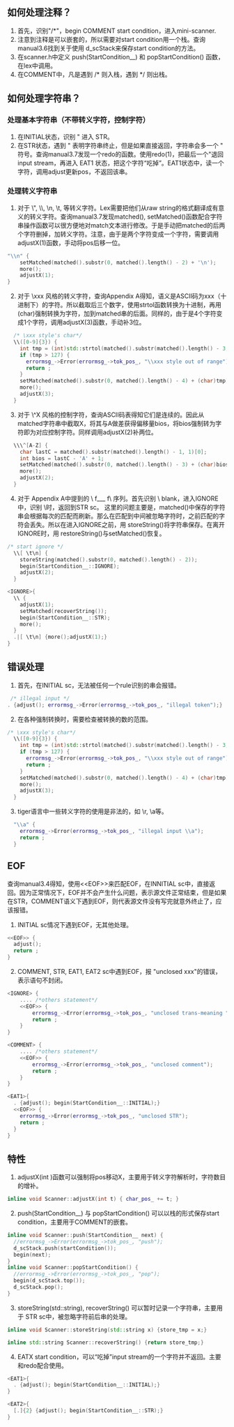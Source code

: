 ## 如何处理注释？

1. 首先，识别"/*"，begin COMMENT start condition，进入mini-scanner.
2. 注意到注释是可以嵌套的，所以需要对start condition用一个栈。查询manual3.6找到关于使用 d_scStack来保存start condition的方法。
3. 在scanner.h中定义 push(StartCondition__) 和 popStartCondition() 函数，在lex中调用。
4. 在COMMENT中，凡是遇到 /* 则入栈，遇到 */ 则出栈。

## 如何处理字符串？

### 处理基本字符串（不带转义字符，控制字符）
1. 在INITIAL状态，识别 " 进入 STR。
2. 在STR状态，遇到 " 表明字符串终止，但是如果直接返回，字符串会多一个 " 符号。查询manual3.7发现一个redo的函数。使用redo(1)，把最后一个"退回input stream，再进入 EAT1 状态，把这个字符“吃掉”。EAT1状态中，读一个字符，调用adjust更新pos，不返回该串。

### 处理转义字符串

1. 对于 \\", \\\\,  \\n,  \\t, 等转义字符。Lex需要把他们从raw string的格式翻译成有意义的转义字符。查询manual3.7发现matched(), setMatched()函数配合字符串操作函数可以很方便地对match文本进行修改。于是手动把matched的后两个字符删掉，加转义字符。注意，由于是两个字符变成一个字符，需要调用adjustX(1)函数，手动将pos后移一位。

```cpp
"\\n" {
    setMatched(matched().substr(0, matched().length() - 2) + '\n');
    more();
    adjustX(1);
}
```

2. 对于 \\xxx 风格的转义字符，查询Appendix A得知，语义是ASCII码为xxx（十进制下）的字符。所以截取后三个数字，使用strtol函数转换为十进制，再用(char)强制转换为字符，加到matched串的后面。同样的，由于是4个字符变成1个字符，调用adjustX(3)函数，手动补3位。

```cpp
  /* \xxx style's char*/
  \\([0-9]{3}) {
    int tmp = (int)std::strtol(matched().substr(matched().length() - 3, 3).c_str(), nullptr, 10);
    if (tmp > 127) {
      errormsg_->Error(errormsg_->tok_pos_, "\\xxx style out of range");
      return ;
    }
    setMatched(matched().substr(0, matched().length() - 4) + (char)tmp);
    more();
    adjustX(3);
  }
```

3. 对于 \\^X 风格的控制字符，查询ASCII码表得知它们是连续的。因此从matched字符串中截取X，将其与A做差获得偏移量bios，将bios强制转为字符即为对应控制字符。同样调用adjustX(2)补两位。

```cpp
  \\\^[A-Z] {
    char lastC = matched().substr(matched().length() - 1, 1)[0];
    int bios = lastC - 'A' + 1;
    setMatched(matched().substr(0, matched().length() - 3) + (char)bios);
    more();
    adjustX(2);
  }
```


4. 对于 Appendix A中提到的 \\ f___ f\\ 序列。首先识别 \\ blank，进入IGNORE 中，识别 \\时，返回到STR sc。 这里的问题主要是，matched()中保存的字符串会根据每次的匹配而刷新。那么在匹配到中间被忽略字符时，之前匹配的字符会丢失。所以在进入IGNORE之前，用 storeString()将字符串保存。在离开IGNORE时，用 restoreString()与setMatched()恢复。

```cpp
/* start ignore */
  \\[ \t\n] {
    storeString(matched().substr(0, matched().length() - 2));
    begin(StartCondition__::IGNORE);
    adjustX(2);
  }
```

```cpp
<IGNORE>{
  \\ {
    adjustX(1);
    setMatched(recoverString());
    begin(StartCondition__::STR);
    more();
  }
  .|[ \t\n] {more();adjustX(1);}
}
```
## 错误处理

1. 首先，在INITIAL sc，无法被任何一个rule识别的串会报错。
```cpp
 /* illegal input */
. {adjust(); errormsg_->Error(errormsg_->tok_pos_, "illegal token");}
```

2. 在各种强制转换时，需要检查被转换的数的范围。
```cpp
/* \xxx style's char*/
  \\([0-9]{3}) {
    int tmp = (int)std::strtol(matched().substr(matched().length() - 3, 3).c_str(), nullptr, 10);
    if (tmp > 127) {
      errormsg_->Error(errormsg_->tok_pos_, "\\xxx style out of range");
      return ;
    }
    setMatched(matched().substr(0, matched().length() - 4) + (char)tmp);
    more();
    adjustX(3);
  }
```

3. tiger语言中一些转义字符的使用是非法的，如 \r, \a等。
```cpp
  "\\a" {
    errormsg_->Error(errormsg_->tok_pos_, "illegal input \\a");
    return ;
  }
```

## EOF

查询manual3.4得知，使用<\<EOF\>>来匹配EOF，在INNITIAL sc中，直接返回。因为正常情况下，EOF并不会产生什么问题，表示源文件正常结束，但是如果在STR，COMMENT语义下遇到EOF，则代表源文件没有写完就意外终止了，应该报错。

1. INITIAL sc情况下遇到EOF，无其他处理。
```cpp
<<EOF>> {
  adjust();
  return ;
}
```
2. COMMENT, STR, EAT1, EAT2  sc中遇到EOF，报 "unclosed xxx"的错误，表示语句不封闭。
```cpp
<IGNORE> {
    .... /*others statement*/
    <<EOF>> {
        errormsg_->Error(errormsg_->tok_pos_, "unclosed trans-meaning ");
        return ;
    }
}
```
```cpp
<COMMENT> {
    .... /*others statement*/
    <<EOF>> {
        errormsg_->Error(errormsg_->tok_pos_, "unclosed comment");
        return ;
    }
}
```
```cpp
<EAT1>{
  . {adjust(); begin(StartCondition__::INITIAL);}
  <<EOF>> {
    errormsg_->Error(errormsg_->tok_pos_, "unclosed STR");
    return ;
  }
}
```
## 特性

1. adjustX(int )函数可以强制将pos移动X，主要用于转义字符解析时，字符数目的增补。
```cpp
inline void Scanner::adjustX(int t) { char_pos_ += t; }
```

2. push(StartCondition__) 与 popStartCondition() 可以以栈的形式保存start condition，主要用于COMMENT的嵌套。
```cpp
inline void Scanner::push(StartCondition__ next) {
  //errormsg_->Error(errormsg_->tok_pos_, "push");
  d_scStack.push(startCondition());
  begin(next);
}
inline void Scanner::popStartCondition() {
  //errormsg_->Error(errormsg_->tok_pos_, "pop");
  begin(d_scStack.top());
  d_scStack.pop();
}
```

3. storeString(std::string), recoverString() 可以暂时记录一个字符串，主要用于 STR sc中，被忽略字符前后串的处理。
```cpp
inline void Scanner::storeString(std::string x) {store_tmp = x;}

inline std::string Scanner::recoverString() {return store_tmp;}
```

4. EATX start condition，可以“吃掉”input stream的一个字符并不返回。主要和redo配合使用。
```cpp
<EAT1>{
  . {adjust(); begin(StartCondition__::INITIAL);}
}

<EAT2>{
  [.]{2} {adjust(); begin(StartCondition__::STR);}
}
```